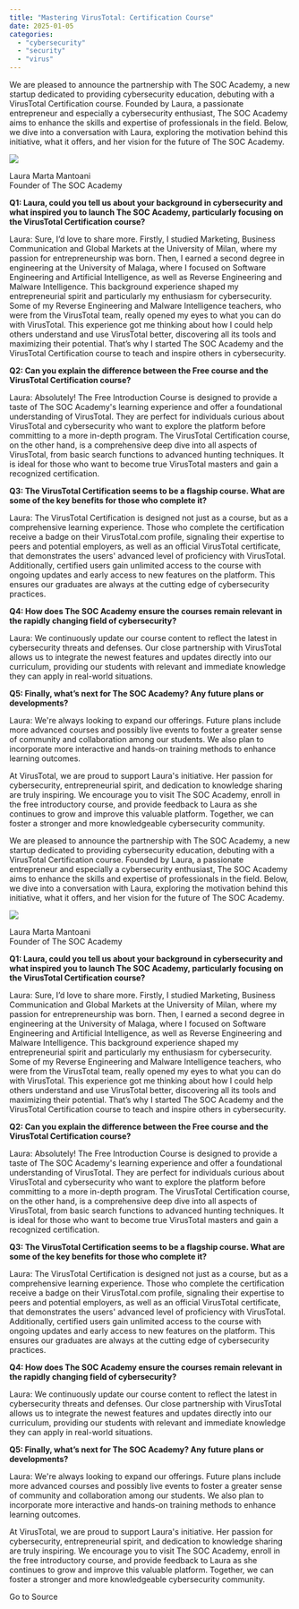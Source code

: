 ```yaml
---
title: "Mastering VirusTotal: Certification Course"
date: 2025-01-05
categories: 
  - "cybersecurity"
  - "security"
  - "virus"
---
```


We are pleased to announce the partnership with The SOC Academy, a new startup dedicated to providing cybersecurity education, debuting with a VirusTotal Certification course. Founded by Laura, a passionate entrepreneur and especially a cybersecurity enthusiast, The SOC Academy aims to enhance the skills and expertise of professionals in the field. Below, we dive into a conversation with Laura, exploring the motivation behind this initiative, what it offers, and her vision for the future of The SOC Academy.

![](https://blogger.googleusercontent.com/img/b/R29vZ2xl/AVvXsEijWQl9ABA61mX_McozVqLYm3LzU6DwEkfJWoUFNxrm4M-CVBBG7LCD5IKhiYw2ix2f6ejO-tCJ3n6yZiuU58iOOY2lQ-a35JXPkCQfZwygykpaiKRMEgFdk__4xh1n3mk9VPRhyxVe7er8_XHC7nyf4LEZra9_0eoFFNB5TOXsMd1zJIUblWJkqtg7wsY/s320/Laura.png)

Laura Marta Mantoani  
Founder of The SOC Academy

  

**Q1: Laura, could you tell us about your background in cybersecurity and what inspired you to launch The SOC Academy, particularly focusing on the VirusTotal Certification course?**  

Laura: Sure, I’d love to share more. Firstly, I studied Marketing, Business Communication and Global Markets at the University of Milan, where my passion for entrepreneurship was born. Then, I earned a second degree in engineering at the University of Malaga, where I focused on Software Engineering and Artificial Intelligence, as well as Reverse Engineering and Malware Intelligence. This background experience shaped my entrepreneurial spirit and particularly my enthusiasm for cybersecurity. Some of my Reverse Engineering and Malware Intelligence teachers, who were from the VirusTotal team, really opened my eyes to what you can do with VirusTotal. This experience got me thinking about how I could help others understand and use VirusTotal better, discovering all its tools and maximizing their potential. That’s why I started The SOC Academy and the VirusTotal Certification course to teach and inspire others in cybersecurity.

**Q2: Can you explain the difference between the Free course and the VirusTotal Certification course?**  

Laura: Absolutely! The Free Introduction Course is designed to provide a taste of The SOC Academy's learning experience and offer a foundational understanding of VirusTotal. They are perfect for individuals curious about VirusTotal and cybersecurity who want to explore the platform before committing to a more in-depth program. The VirusTotal Certification course, on the other hand, is a comprehensive deep dive into all aspects of VirusTotal, from basic search functions to advanced hunting techniques. It is ideal for those who want to become true VirusTotal masters and gain a recognized certification.

**Q3: The VirusTotal Certification seems to be a flagship course. What are some of the key benefits for those who complete it?**  

Laura: The VirusTotal Certification is designed not just as a course, but as a comprehensive learning experience. Those who complete the certification receive a badge on their VirusTotal.com profile, signaling their expertise to peers and potential employers, as well as an official VirusTotal certificate, that demonstrates the users' advanced level of proficiency with VirusTotal. Additionally, certified users gain unlimited access to the course with ongoing updates and early access to new features on the platform. This ensures our graduates are always at the cutting edge of cybersecurity practices.

**Q4: How does The SOC Academy ensure the courses remain relevant in the rapidly changing field of cybersecurity?**  

Laura: We continuously update our course content to reflect the latest in cybersecurity threats and defenses. Our close partnership with VirusTotal allows us to integrate the newest features and updates directly into our curriculum, providing our students with relevant and immediate knowledge they can apply in real-world situations.

**Q5: Finally, what’s next for The SOC Academy? Any future plans or developments?**  

Laura: We're always looking to expand our offerings. Future plans include more advanced courses and possibly live events to foster a greater sense of community and collaboration among our students. We also plan to incorporate more interactive and hands-on training methods to enhance learning outcomes.

At VirusTotal, we are proud to support Laura's initiative. Her passion for cybersecurity, entrepreneurial spirit, and dedication to knowledge sharing are truly inspiring. We encourage you to visit The SOC Academy, enroll in the free introductory course, and provide feedback to Laura as she continues to grow and improve this valuable platform. Together, we can foster a stronger and more knowledgeable cybersecurity community.

We are pleased to announce the partnership with The SOC Academy, a new startup dedicated to providing cybersecurity education, debuting with a VirusTotal Certification course. Founded by Laura, a passionate entrepreneur and especially a cybersecurity enthusiast, The SOC Academy aims to enhance the skills and expertise of professionals in the field. Below, we dive into a conversation with Laura, exploring the motivation behind this initiative, what it offers, and her vision for the future of The SOC Academy.

![](https://blogger.googleusercontent.com/img/b/R29vZ2xl/AVvXsEijWQl9ABA61mX_McozVqLYm3LzU6DwEkfJWoUFNxrm4M-CVBBG7LCD5IKhiYw2ix2f6ejO-tCJ3n6yZiuU58iOOY2lQ-a35JXPkCQfZwygykpaiKRMEgFdk__4xh1n3mk9VPRhyxVe7er8_XHC7nyf4LEZra9_0eoFFNB5TOXsMd1zJIUblWJkqtg7wsY/s320/Laura.png)

Laura Marta Mantoani  
Founder of The SOC Academy

  

**Q1: Laura, could you tell us about your background in cybersecurity and what inspired you to launch The SOC Academy, particularly focusing on the VirusTotal Certification course?**  

Laura: Sure, I’d love to share more. Firstly, I studied Marketing, Business Communication and Global Markets at the University of Milan, where my passion for entrepreneurship was born. Then, I earned a second degree in engineering at the University of Malaga, where I focused on Software Engineering and Artificial Intelligence, as well as Reverse Engineering and Malware Intelligence. This background experience shaped my entrepreneurial spirit and particularly my enthusiasm for cybersecurity. Some of my Reverse Engineering and Malware Intelligence teachers, who were from the VirusTotal team, really opened my eyes to what you can do with VirusTotal. This experience got me thinking about how I could help others understand and use VirusTotal better, discovering all its tools and maximizing their potential. That’s why I started The SOC Academy and the VirusTotal Certification course to teach and inspire others in cybersecurity.

**Q2: Can you explain the difference between the Free course and the VirusTotal Certification course?**  

Laura: Absolutely! The Free Introduction Course is designed to provide a taste of The SOC Academy's learning experience and offer a foundational understanding of VirusTotal. They are perfect for individuals curious about VirusTotal and cybersecurity who want to explore the platform before committing to a more in-depth program. The VirusTotal Certification course, on the other hand, is a comprehensive deep dive into all aspects of VirusTotal, from basic search functions to advanced hunting techniques. It is ideal for those who want to become true VirusTotal masters and gain a recognized certification.

**Q3: The VirusTotal Certification seems to be a flagship course. What are some of the key benefits for those who complete it?**  

Laura: The VirusTotal Certification is designed not just as a course, but as a comprehensive learning experience. Those who complete the certification receive a badge on their VirusTotal.com profile, signaling their expertise to peers and potential employers, as well as an official VirusTotal certificate, that demonstrates the users' advanced level of proficiency with VirusTotal. Additionally, certified users gain unlimited access to the course with ongoing updates and early access to new features on the platform. This ensures our graduates are always at the cutting edge of cybersecurity practices.

**Q4: How does The SOC Academy ensure the courses remain relevant in the rapidly changing field of cybersecurity?**  

Laura: We continuously update our course content to reflect the latest in cybersecurity threats and defenses. Our close partnership with VirusTotal allows us to integrate the newest features and updates directly into our curriculum, providing our students with relevant and immediate knowledge they can apply in real-world situations.

**Q5: Finally, what’s next for The SOC Academy? Any future plans or developments?**  

Laura: We're always looking to expand our offerings. Future plans include more advanced courses and possibly live events to foster a greater sense of community and collaboration among our students. We also plan to incorporate more interactive and hands-on training methods to enhance learning outcomes.

At VirusTotal, we are proud to support Laura's initiative. Her passion for cybersecurity, entrepreneurial spirit, and dedication to knowledge sharing are truly inspiring. We encourage you to visit The SOC Academy, enroll in the free introductory course, and provide feedback to Laura as she continues to grow and improve this valuable platform. Together, we can foster a stronger and more knowledgeable cybersecurity community.

Go to Source
